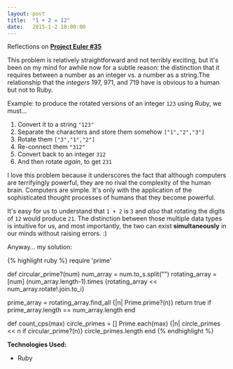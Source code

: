 ```yaml
---
layout: post
title:  "1 + 2 = 12"
date:   2015-1-2 18:00:00
---
```


Reflections on **[Project Euler #35][eulerproblem]**

This problem is relatively straightforward and not terribly exciting, but it's been on my mind for awhile now for a subtle reason: the distinction that it requires between a number as an integer vs. a number as a string.The relationship that the *integers* 197, 971, and 719 have is obvious to a human but not to Ruby. 

Example: to produce the rotated versions of an integer `123` using Ruby, we must...

1. Convert it to a string `"123"`
2. Separate the characters and store them somehow `["1","2","3"]`
3. Rotate them `["3","1","2"]`
4. Re-connect them `"312"`
5. Convert back to an integer `312`
6. And then rotate *again*, to get `231`


I love this problem because it underscores the fact that although computers are terrifyingly powerful, they are no rival the complexity of the human brain. Computers are simple. It's only with the application of the sophisticated thought processes of humans that they become powerful.


It's easy for us to understand that `1 + 2` is `3` and *also* that rotating the digits of `12` would produce `21`. The distinction between those multiple data types is intuitive for us, and most importantly, the two can exist **simultaneously** in our minds without raising errors. :) 


Anyway... my solution: 


{% highlight ruby %}
require 'prime'

def circular_prime?(num) 
  num_array = num.to_s.split("") 
  rotating_array = [num] 
  (num_array.length-1).times {rotating_array << num_array.rotate!.join.to_i}
	
  prime_array = rotating_array.find_all {|n| Prime.prime?(n)}
  return true if prime_array.length == num_array.length
end

def count_cps(max)
  circle_primes = [] 
  Prime.each(max) {|n| circle_primes << n if circular_prime?(n)}
  circle_primes.length
end
{% endhighlight %}


**Technologies Used:**

-	Ruby



[eulerproblem]:      https://projecteuler.net/problem=35